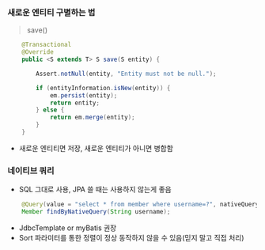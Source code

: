 ### 새로운 엔티티 구별하는 법 

> save()  

```java
	@Transactional
	@Override
	public <S extends T> S save(S entity) {

		Assert.notNull(entity, "Entity must not be null.");

		if (entityInformation.isNew(entity)) {
			em.persist(entity);
			return entity;
		} else {
			return em.merge(entity);
		}
	}
```
- 새로운 엔티티면 저장, 새로운 엔티티가 아니면 병합함

### 네이티브 쿼리
- SQL 그대로 사용, JPA 쓸 때는 사용하지 않는게 좋음
```java
    @Query(value = "select * from member where username=?", nativeQuery = true)
    Member findByNativeQuery(String username);
```
- JdbcTemplate or myBatis 권장
- Sort 파라미터를 통한 정렬이 정상 동작하지 않을 수 있음(믿지 말고 직접 처리)
